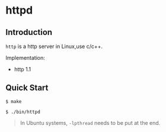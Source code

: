 # httpd

## Introduction

`http` is a http server in Linux,use c/c++.

Implementation:

- http 1.1

## Quick Start

```
$ make

$ ./bin/httpd
```

> In Ubuntu systems, `-lpthread` needs to be put at the end.
